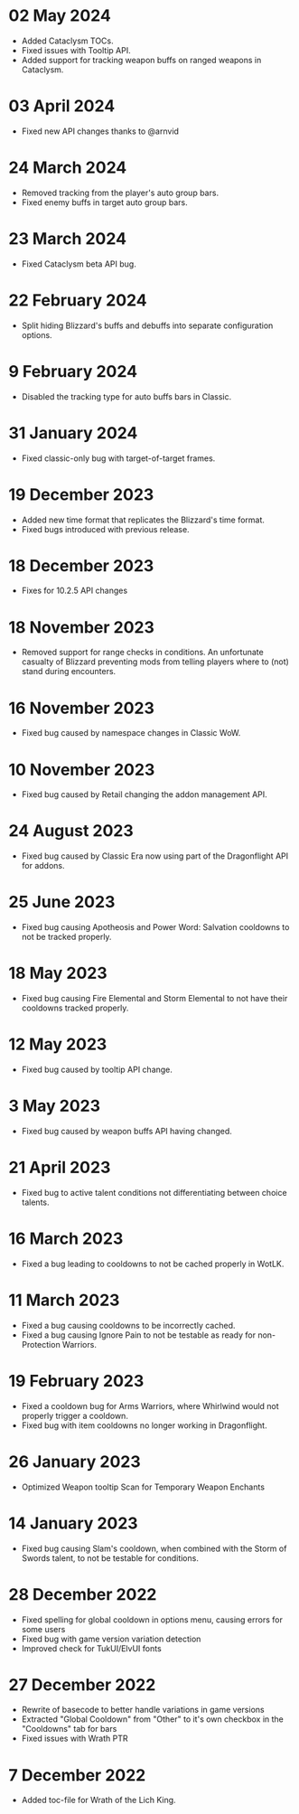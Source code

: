 # 02 May 2024
- Added Cataclysm TOCs.
- Fixed issues with Tooltip API.
- Added support for tracking weapon buffs on ranged weapons in Cataclysm.

# 03 April 2024
- Fixed new API changes thanks to @arnvid

# 24 March 2024
- Removed tracking from the player's auto group bars.
- Fixed enemy buffs in target auto group bars.

# 23 March 2024
- Fixed Cataclysm beta API bug.

# 22 February 2024
- Split hiding Blizzard's buffs and debuffs into separate configuration options.

# 9 February 2024
- Disabled the tracking type for auto buffs bars in Classic.

# 31 January 2024
- Fixed classic-only bug with target-of-target frames.

# 19 December 2023
- Added new time format that replicates the Blizzard's time format.
- Fixed bugs introduced with previous release.

# 18 December 2023
- Fixes for 10.2.5 API changes

# 18 November 2023
- Removed support for range checks in conditions. An unfortunate casualty of Blizzard preventing mods from telling players where to (not) stand during encounters.

# 16 November 2023
- Fixed bug caused by namespace changes in Classic WoW.

# 10 November 2023
- Fixed bug caused by Retail changing the addon management API.

# 24 August 2023
- Fixed bug caused by Classic Era now using part of the Dragonflight API for addons.

# 25 June 2023
- Fixed bug causing Apotheosis and Power Word: Salvation cooldowns to not be tracked properly.

# 18 May 2023
- Fixed bug causing Fire Elemental and Storm Elemental to not have their cooldowns tracked properly.

# 12 May 2023
- Fixed bug caused by tooltip API change.

# 3 May 2023
- Fixed bug caused by weapon buffs API having changed.

# 21 April 2023
- Fixed bug to active talent conditions not differentiating between choice talents.

# 16 March 2023
- Fixed a bug leading to cooldowns to not be cached properly in WotLK.

# 11 March 2023
- Fixed a bug causing cooldowns to be incorrectly cached.
- Fixed a bug causing Ignore Pain to not be testable as ready for non-Protection Warriors.

# 19 February 2023
- Fixed a cooldown bug for Arms Warriors, where Whirlwind would not properly trigger a cooldown.
- Fixed bug with item cooldowns no longer working in Dragonflight.

# 26 January 2023
- Optimized Weapon tooltip Scan for Temporary Weapon Enchants

# 14 January 2023
- Fixed bug causing Slam's cooldown, when combined with the Storm of Swords talent, to not be testable for conditions.

# 28 December 2022

- Fixed spelling for global cooldown in options menu, causing errors for some users
- Fixed bug with game version variation detection
- Improved check for TukUI/ElvUI fonts

# 27 December 2022

- Rewrite of basecode to better handle variations in game versions
- Extracted "Global Cooldown" from "Other" to it's own checkbox in the "Cooldowns" tab for bars
- Fixed issues with Wrath PTR

# 7 December 2022
- Added toc-file for Wrath of the Lich King.
